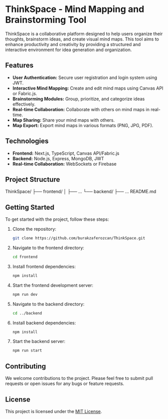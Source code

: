 # ThinkSpace - Mind Mapping and Brainstorming Tool

ThinkSpace is a collaborative platform designed to help users organize their thoughts, brainstorm ideas, and create visual mind maps. This tool aims to enhance productivity and creativity by providing a structured and interactive environment for idea generation and organization.

## Features

-   **User Authentication:** Secure user registration and login system using JWT.
-   **Interactive Mind Mapping:** Create and edit mind maps using Canvas API or Fabric.js.
-   **Brainstorming Modules:** Group, prioritize, and categorize ideas effectively.
-   **Real-time Collaboration:** Collaborate with others on mind maps in real-time.
-   **Map Sharing:** Share your mind maps with others.
-   **Map Export:** Export mind maps in various formats (PNG, JPG, PDF).

## Technologies

-   **Frontend:** Next.js, TypeScript, Canvas API/Fabric.js
-   **Backend:** Node.js, Express, MongoDB, JWT
-   **Real-time Collaboration:** WebSockets or Firebase

## Project Structure
ThinkSpace/
├── frontend/
│ ├── ...
└── backend/
├── ...
README.md


## Getting Started

To get started with the project, follow these steps:

1.  Clone the repository:
    ```bash
    git clone https://github.com/burakzaferozcan/ThinkSpace.git
    ```
2.  Navigate to the frontend directory:
    ```bash
    cd frontend
    ```
3.  Install frontend dependencies:
    ```bash
    npm install
    ```
4.  Start the frontend development server:
    ```bash
    npm run dev
    ```
5.  Navigate to the backend directory:
    ```bash
    cd ../backend
    ```
6.  Install backend dependencies:
    ```bash
    npm install
    ```
7.  Start the backend server:
    ```bash
    npm run start
    ```

## Contributing

We welcome contributions to the project. Please feel free to submit pull requests or open issues for any bugs or feature requests.

## License

This project is licensed under the [MIT License](LICENSE).
